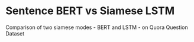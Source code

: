 # Sentence BERT vs Siamese LSTM
Comparison of two siamese modes - BERT and LSTM - on Quora Question Dataset
